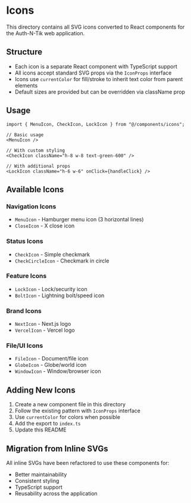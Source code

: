 # Icons

This directory contains all SVG icons converted to React components for the Auth-N-Tik web application.

## Structure

- Each icon is a separate React component with TypeScript support
- All icons accept standard SVG props via the `IconProps` interface
- Icons use `currentColor` for fill/stroke to inherit text color from parent elements
- Default sizes are provided but can be overridden via className prop

## Usage

```tsx
import { MenuIcon, CheckIcon, LockIcon } from "@/components/icons";

// Basic usage
<MenuIcon />

// With custom styling
<CheckIcon className="h-8 w-8 text-green-600" />

// With additional props
<LockIcon className="h-6 w-6" onClick={handleClick} />
```

## Available Icons

### Navigation Icons

- `MenuIcon` - Hamburger menu icon (3 horizontal lines)
- `CloseIcon` - X close icon

### Status Icons

- `CheckIcon` - Simple checkmark
- `CheckCircleIcon` - Checkmark in circle

### Feature Icons

- `LockIcon` - Lock/security icon
- `BoltIcon` - Lightning bolt/speed icon

### Brand Icons

- `NextIcon` - Next.js logo
- `VercelIcon` - Vercel logo

### File/UI Icons

- `FileIcon` - Document/file icon
- `GlobeIcon` - Globe/world icon
- `WindowIcon` - Window/browser icon

## Adding New Icons

1. Create a new component file in this directory
2. Follow the existing pattern with `IconProps` interface
3. Use `currentColor` for colors when possible
4. Add the export to `index.ts`
5. Update this README

## Migration from Inline SVGs

All inline SVGs have been refactored to use these components for:

- Better maintainability
- Consistent styling
- TypeScript support
- Reusability across the application
